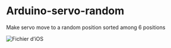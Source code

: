 # Arduino-servo-random
Make servo move to a random position sorted among 6 positions

![Fichier d’iOS](https://user-images.githubusercontent.com/83520078/145023437-b4e6ec51-f972-439c-a07f-91fc7f5cf6ea.gif)
